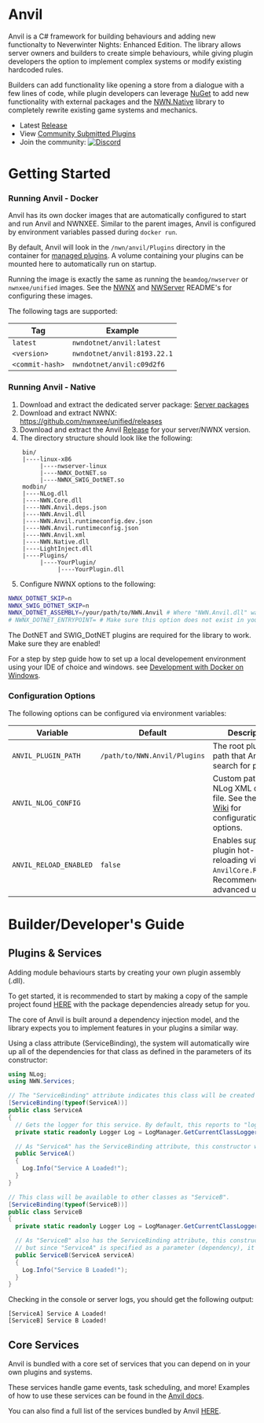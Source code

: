 # Anvil
Anvil is a C# framework for building behaviours and adding new functionalty to Neverwinter Nights: Enhanced Edition. The library allows server owners and builders to create simple behaviours, while giving plugin developers the option to implement complex systems or modify existing hardcoded rules.

Builders can add functionality like opening a store from a dialogue with a few lines of code, while plugin developers can leverage [NuGet](https://www.nuget.org/packages) to add new functionality with external packages and the [NWN.Native](https://github.com/nwn-dotnet/NWN.Native) library to completely rewrite existing game systems and mechanics.

- Latest [Release](https://github.com/nwn-dotnet/Anvil/releases/latest)
- View [Community Submitted Plugins](https://github.com/nwn-dotnet/Anvil/discussions/categories/plugins)
- Join the community: [![Discord](https://img.shields.io/discord/714927668826472600?color=7289DA&label=Discord&logo=discord&logoColor=7289DA)](https://discord.gg/gKt495UBgS)

# Getting Started

### Running Anvil - Docker
Anvil has its own docker images that are automatically configured to start and run Anvil and NWNXEE. Similar to the parent images, Anvil is configured by environment variables passed during `docker run`.

By default, Anvil will look in the `/nwn/anvil/Plugins` directory in the container for [managed plugins](#plugins--services). A volume containing your plugins can be mounted here to automatically run on startup.

Running the image is exactly the same as running the `beamdog/nwserver` or `nwnxee/unified` images. See the [NWNX](https://nwnxee.github.io/unified/) and [NWServer](https://hub.docker.com/r/beamdog/nwserver/) README's for configuring these images.

The following tags are supported:

|Tag|Example|
|-|-|
|`latest`|`nwndotnet/anvil:latest`|
|`<version>`|`nwndotnet/anvil:8193.22.1`|
|`<commit-hash>`|`nwndotnet/anvil:c09d2f6`|

### Running Anvil - Native
1. Download and extract the dedicated server package: [Server packages](https://forums.beamdog.com/discussion/67157/server-download-packages-and-docker-support/p1)
2. Download and extract NWNX: https://github.com/nwnxee/unified/releases
3. Download and extract the Anvil [Release](https://github.com/nwn-dotnet/Anvil/releases) for your server/NWNX version.
4. The directory structure should look like the following:
```
    bin/
    |----linux-x86
         |----nwserver-linux
         |----NWNX_DotNET.so
         |----NWNX_SWIG_DotNET.so
    modbin/
    |----NLog.dll
    |----NWN.Core.dll
    |----NWN.Anvil.deps.json
    |----NWN.Anvil.dll
    |----NWN.Anvil.runtimeconfig.dev.json
    |----NWN.Anvil.runtimeconfig.json
    |----NWN.Anvil.xml
    |----NWN.Native.dll
    |----LightInject.dll
    |----Plugins/
         |----YourPlugin/
              |----YourPlugin.dll
 ```
5. Configure NWNX options to the following:
```sh
NWNX_DOTNET_SKIP=n
NWNX_SWIG_DOTNET_SKIP=n
NWNX_DOTNET_ASSEMBLY=/your/path/to/NWN.Anvil # Where "NWN.Anvil.dll" was extracted in step 3, without the extension. E.g: NWNX_DOTNET_ASSEMBLY=/nwn/home/modbin/Anvil
# NWNX_DOTNET_ENTRYPOINT= # Make sure this option does not exist in your config
```
The DotNET and SWIG_DotNET plugins are required for the library to work. Make sure they are enabled!

For a step by step guide how to set up a local developement environment using your IDE of choice and windows. see [Development with Docker on Windows](Development_with_Docker_on_Windows.md).

### Configuration Options
The following options can be configured via environment variables:

|Variable|Default|Description|
|-|-|-|
|`ANVIL_PLUGIN_PATH`|`/path/to/NWN.Anvil/Plugins`|The root plugin path that Anvil will search for plugins.|
|`ANVIL_NLOG_CONFIG`||Custom path to a NLog XML config file. See the [NLog Wiki](https://github.com/nlog/NLog/wiki/Configuration-file) for configuration options.|
|`ANVIL_RELOAD_ENABLED`|`false`|Enables support for plugin hot-reloading via `AnvilCore.Reload()`. Recommended for advanced users.|

# Builder/Developer's Guide

## Plugins & Services
Adding module behaviours starts by creating your own plugin assembly (.dll).

To get started, it is recommended to start by making a copy of the sample project found [HERE](https://github.com/nwn-dotnet/NWN.Samples/tree/master/managed/plugin-sample) with the package dependencies already setup for you.

The core of Anvil is built around a dependency injection model, and the library expects you to implement features in your plugins a similar way.

Using a class attribute (ServiceBinding), the system will automatically wire up all of the dependencies for that class as defined in the parameters of its constructor:

```csharp
using NLog;
using NWN.Services;

// The "ServiceBinding" attribute indicates this class will be created on start, and available to other classes as "ServiceA".
[ServiceBinding(typeof(ServiceA))]
public class ServiceA
{
  // Gets the logger for this service. By default, this reports to "logs.0/anvil.log"
  private static readonly Logger Log = LogManager.GetCurrentClassLogger();

  // As "ServiceA" has the ServiceBinding attribute, this constructor will be called during server startup.
  public ServiceA()
  {
    Log.Info("Service A Loaded!");
  }
}

// This class will be available to other classes as "ServiceB".
[ServiceBinding(typeof(ServiceB))]
public class ServiceB
{
  private static readonly Logger Log = LogManager.GetCurrentClassLogger();

  // As "ServiceB" also has the ServiceBinding attribute, this constructor will also be called during server startup,
  // but since "ServiceA" is specified as a parameter (dependency), it will only be started after "ServiceA" has loaded.
  public ServiceB(ServiceA serviceA)
  {
    Log.Info("Service B Loaded!");
  }
}
```

Checking in the console or server logs, you should get the following output:
```
[ServiceA] Service A Loaded!
[ServiceB] Service B Loaded!
```

## Core Services
Anvil is bundled with a core set of services that you can depend on in your own plugins and systems.

These services handle game events, task scheduling, and more! Examples of how to use these services can be found in the [Anvil docs](https://nwn-dotnet.github.io/Anvil/classAnvil_1_1Services_1_1ServiceBindingAttribute.html).

You can also find a full list of the services bundled by Anvil [HERE](https://nwn-dotnet.github.io/Anvil/namespaceAnvil_1_1Services.html).
